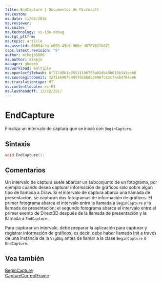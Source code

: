 ```yaml
---
title: EndCapture | Documentos de Microsoft
ms.custom: 
ms.date: 11/04/2016
ms.reviewer: 
ms.suite: 
ms.technology: vs-ide-debug
ms.tgt_pltfrm: 
ms.topic: article
ms.assetid: 06084c3b-e065-49b6-968e-d578762fb871
caps.latest.revision: "6"
author: mikejo5000
ms.author: mikejo
manager: ghogen
ms.workload: multiple
ms.openlocfilehash: 6f717d8b1e95531f0b758a88db48b610b343ee60
ms.sourcegitcommit: 32f1a690fc445f9586d53698fc82c7debd784eeb
ms.translationtype: MT
ms.contentlocale: es-ES
ms.lasthandoff: 12/22/2017
---
```

# <a name="endcapture"></a>EndCapture
Finaliza un intervalo de captura que se inició con `BeginCapture`.  
  
## <a name="syntax"></a>Sintaxis  
  
```C++  
void EndCapture();  
```  
  
## <a name="remarks"></a>Comentarios  
 Un intervalo de captura suele abarcar un subconjunto de un fotograma, por ejemplo cuando desea capturar información de gráficos solo sobre algún tipo de llamada a Draw. Si el intervalo de captura abarca una llamada de presentación, se capturan dos fotogramas de información de gráficos. El primer fotograma abarca el intervalo entre la llamada a `BeginCapture` y la llamada de presentación; el segundo fotograma abarca el intervalo entre el primer evento de Direct3D después de la llamada de presentación y la llamada a `EndCapture`.  
  
 Para capturar un intervalo, debe preparar la aplicación para capturar y registrar información de gráficos, es decir, debe haber llamado [Init](init.md) a través de una instancia de la `VsgDbg` antes de llamar a la clase `BeginCapture` o `EndCapture`.  
  
## <a name="see-also"></a>Vea también  
 [BeginCapture](begincapture.md)   
 [CaptureCurrentFrame](capturecurrentframe.md)